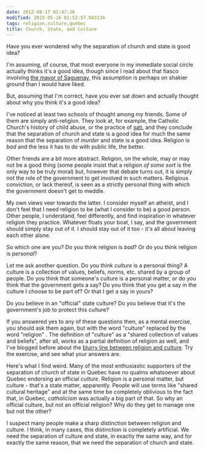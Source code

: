 ```yaml
---
date: 2012-08-17 01:47:26
modified: 2015-05-16 01:52:57.043134
tags: religion,culture,quebec
title: Church, State, and Culture
---
```


Have you ever wondered why the separation of church and state is good idea?

I'm assuming, of course, that most everyone in my immediate social circle
actually thinks it's a good idea, though since I read about that fiasco
involving [the mayor of Saguenay][1], this assumption is perhaps on shakier
ground than I would have liked.

But, assuming that I'm correct, have you ever sat down and actually thought
about why you think it's a good idea?

I've noticed at least two schools of thought among my friends.  Some of them
are simply anti-religion.  They look at, for example, the Catholic Church's
history of child abuse, or the practice of [sati][2], and they conclude that
the separation of church and state is a good idea for much the same reason
that the separation of *murder* and state is a good idea.  Religion is *bad*
and the less it has to do with public life, the better.

Other friends are a bit more abstract.  Religion, on the whole, may or may
not be a good thing (some people insist that a religion *of some sort* is
the only way to be truly moral) but, however that debate turns out, it is
simply not the role of the government to get involved in such matters.
Religious conviction, or lack thereof, is seen as a strictly personal thing
with which the government doesn't get to meddle.

My own views veer towards the latter.  I consider myself an atheist, and I
don't feel that I need religion to be (what I consider to be) a good person.
Other people, I understand, feel differently, and find inspiration in
whatever religion they practice.  Whatever floats your boat, I say, and the
government should simply stay out of it.  I should stay out of it too - it's
all about leaving each other alone.

So which one are you?  Do you think religion is *bad*?  Or do you think
religion is *personal*?

Let me ask another question.  Do you think *culture* is a personal thing?  A
culture is a collection of values, beliefs, norms, etc. shared by a group of
people.  Do you think that someone's culture is a personal matter, or do you
think that the government gets a say?  Do you think that you get a say in
the culture I choose to be part of?  Or that I get a say in yours?

Do you believe in an "official" state culture? Do you believe that it's the
government's job to protect this culture?

If you answered yes to any of these questions then, as a mental exercise,
you should ask them again, but with the word "culture" replaced by the word
"religion" .  The definition of "culture" as a "shared collection of values
and beliefs", after all, works as a partial definition of religion as well,
and I've blogged before about the [blurry line between religion and
culture][3].  Try the exercise, and see what your answers are.

Here's what I find weird.  Many of the most enthusiastic supporters of the
separation of church of state in Quebec have no qualms whatsoever about
Quebec endorsing an official *culture*.  Religion is a personal matter, but
culture - that's a state matter, apparently.  People will use terms like
"shared cultural heritage" and at the same time be completely oblivious to
the fact that, in Quebec, *catholicism* was actually a big part of that.  So
why an official culture, but not an official religion?  Why do they get to
manage one but not the other?

I suspect many people make a sharp distinction between religion and culture.
I think, in many cases, this distinction is completely artificial.  We need
the separation of culture and state, in exactly the same way, and for
exactly the same reason, that we need the separation of church and state.

[1]: http://www.cbc.ca/news/canada/quebecvotes2012/story/2012/08/15/montreal-quebec-election-wednesday.html
[2]: http://en.wikipedia.org/wiki/Sati_(practice)
[3]: /blog/2012/08/04/religion-and-culture